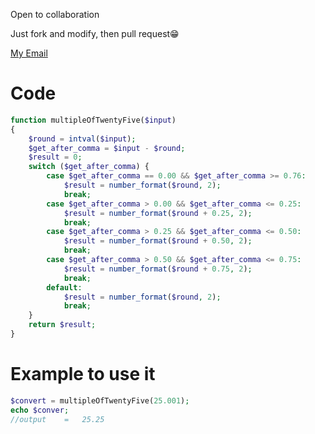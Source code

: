 <p>Open to collaboration</p>
<p>Just fork and modify, then pull request😁</p>

<a href="a17wahidin@gmail.com">My Email</a>

# Code
```php
function multipleOfTwentyFive($input)
{
    $round = intval($input);
    $get_after_comma = $input - $round;
    $result = 0;
    switch ($get_after_comma) {
        case $get_after_comma == 0.00 && $get_after_comma >= 0.76:
            $result = number_format($round, 2);
            break;
        case $get_after_comma > 0.00 && $get_after_comma <= 0.25:
            $result = number_format($round + 0.25, 2);
            break;
        case $get_after_comma > 0.25 && $get_after_comma <= 0.50:
            $result = number_format($round + 0.50, 2);
            break;
        case $get_after_comma > 0.50 && $get_after_comma <= 0.75:
            $result = number_format($round + 0.75, 2);
            break;
        default:
            $result = number_format($round, 2);
            break;
    }
    return $result;
}
```

# Example to use it

```php
$convert = multipleOfTwentyFive(25.001);
echo $conver;
//output    =   25.25
```